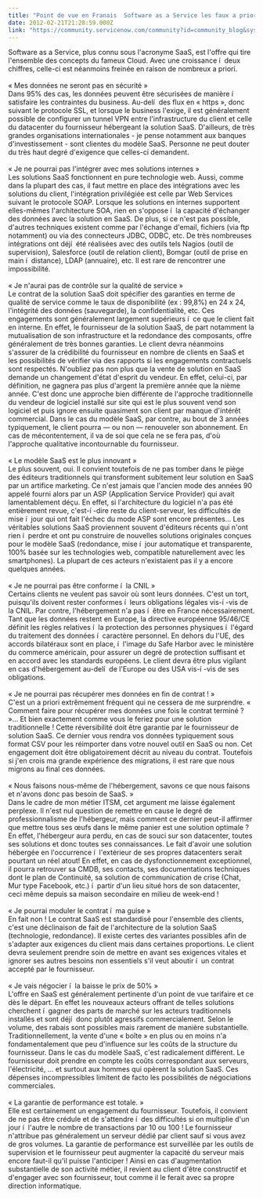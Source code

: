```yaml
---
title: "Point de vue en Franais  Software as a Service les faux a priori"
date: 2012-02-21T21:28:59.000Z
link: "https://community.servicenow.com/community?id=community_blog&sys_id=1e5da629dbd0dbc01dcaf3231f96198a"
---
```

<p>Software as a Service, plus connu sous l'acronyme SaaS, est l'offre qui tire l'ensemble des concepts du fameux Cloud. Avec une croissance í  deux chiffres, celle-ci est néanmoins freinée en raison de nombreux a priori. <br /><br /> « Mes données ne seront pas en sécurité  »<br />Dans 95% des cas, les données peuvent être sécurisées de manière í  satisfaire les contraintes du business. Au-delí  des flux en  « https  », donc suivant le protocole SSL, et lorsque le business l'exige, il est généralement possible de configurer un tunnel VPN entre l'infrastructure du client et celle du datacenter du fournisseur hébergeant la solution SaaS. D'ailleurs, de très grandes organisations internationales - je pense notamment aux banques d'investissement - sont clientes du modèle SaaS. Personne ne peut douter du très haut degré d'exigence que celles-ci demandent.<br /><br /> « Je ne pourrai pas l'intégrer avec mes solutions internes  »<br />Les solutions SaaS fonctionnent en pure technologie web. Aussi, comme dans la plupart des cas, il faut mettre en place des intégrations avec les solutions du client, l'intégration privilégiée est celle par Web Services suivant le protocole SOAP. Lorsque les solutions en internes supportent elles-mêmes l'architecture SOA, rien en s'oppose í  la capacité d'échanger des données avec la solution en SaaS. De plus, si ce n'est pas possible, d'autres techniques existent comme par l'échange d'email, fichiers (via ftp notamment) ou via des connecteurs JDBC, ODBC, etc. De très nombreuses intégrations ont déjí  été réalisées avec des outils tels Nagios (outil de supervision), Salesforce (outil de relation client), Bomgar (outil de prise en main í  distance), LDAP (annuaire), etc. Il est rare de rencontrer une impossibilité.<br /><br /> « Je n'aurai pas de contrôle sur la qualité de service  »<br />Le contrat de la solution SaaS doit spécifier des garanties en terme de qualité de service comme le taux de disponibilité (ex : 99,8%) en 24 x 24, l'intégrité des données (sauvegarde), la confidentialité, etc. Ces engagements sont généralement largement supérieurs í  ce que le client fait en interne. En effet, le fournisseur de la solution SaaS, de part notamment la mutualisation de son infrastructure et la redondance des composants, offre généralement de très bonnes garanties. Le client devra néanmoins s'assurer de la crédibilité du fournisseur en nombre de clients en SaaS et les possibilités de vérifier via des rapports si les engagements contractuels sont respectés. N'oubliez pas non plus que la vente de solution en SaaS demande un changement d'état d'esprit du vendeur. En effet, celui-ci, par définition, ne gagnera pas plus d'argent la première année que la nième année. C'est donc une approche bien différente de l'approche traditionnelle du vendeur de logiciel installé sur site qui est le plus souvent vend son logiciel et puis ignore ensuite quasiment son client par manque d'intérêt commercial. Dans le cas du modèle SaaS, par contre, au bout de 3 années typiquement, le client pourra — ou non — renouveler son abonnement. En cas de mécontentement, il va de soi que cela ne se fera pas, d'où l'approche qualitative incontournable du fournisseur.<br /><br /> « Le modèle SaaS est le plus innovant  »<br />Le plus souvent, oui. Il convient toutefois de ne pas tomber dans le piège des éditeurs traditionnels qui transforment subitement leur solution en SaaS par un artifice marketing. Ce n'est jamais que l'ancien mode des années 90 appelé fourni alors par un ASP (Application Service Provider) qui avait lamentablement déçu. En effet, si l'architecture du logiciel n'a pas été entièrement revue, c'est-í -dire reste du client-serveur, les difficultés de mise í  jour qui ont fait l'échec du mode ASP sont encore présentes... Les véritables solutions SaaS proviennent souvent d'éditeurs récents qui n'ont rien í  perdre et ont pu construire de nouvelles solutions originales conçues pour le modèle SaaS (redondance, mise í  jour automatique et transparente, 100% basée sur les technologies web, compatible naturellement avec les smartphones). La plupart de ces acteurs n'existaient pas il y a encore quelques années.<br /><br /> « Je ne pourrai pas être conforme í  la CNIL  »<br />Certains clients ne veulent pas savoir où sont leurs données. C'est un tort, puisqu'ils doivent rester conformes í  leurs obligations légales vis-í -vis de la CNIL. Par contre, l'hébergement n'a pas í  être en France nécessairement. Tant que les données restent en Europe, la directive européenne 95/46/CE définit les règles relatives í  la protection des personnes physiques í  l'égard du traitement des données í  caractère personnel. En dehors du l'UE, des accords bilatéraux sont en place, í  l'image du Safe Harbor avec le ministère du commerce américain, pour assurer un degré de protection suffisant et en accord avec les standards européens. Le client devra être plus vigilant en cas d'hébergement au-delí  de l'Europe ou des USA vis-í -vis de ses obligations.<br /><br />  « Je ne pourrai pas récupérer mes données en fin de contrat !  »<br />C'est un a priori extrêmement fréquent qui ne cessera de me surprendre.  « Comment faire pour récupérer mes données une fois le contrat terminé ?  »… Et bien exactement comme vous le feriez pour une solution traditionnelle ! Cette réversibilité doit être garantie par le fournisseur de solution SaaS. Ce dernier vous rendra vos données typiquement sous format CSV pour les réimporter dans votre nouvel outil en SaaS ou non. Cet engagement doit être obligatoirement décrit au niveau du contrat. Toutefois si j'en crois ma grande expérience des migrations, il est rare que nous migrons au final ces données.<br /> <br />  « Nous faisons nous-même de l'hébergement, savons ce que nous faisons et n'avons donc pas besoin de SaaS.  »<br />Dans le cadre de mon métier ITSM, cet argument me laisse également perplexe. Il n'est nul question de remettre en cause le degré de professionnalisme de l'hébergeur, mais comment ce dernier peut-il affirmer que mettre tous ses œufs dans le même panier est une solution optimale ? En effet, l'hébergeur aura perdu, en cas de souci sur son datacenter, toutes ses solutions et donc toutes ses connaissances. Le fait d'avoir une solution hébergée en l'occurrence í  l'extérieur de ses propres datacenters serait pourtant un réel atout! En effet, en cas de dysfonctionnement exceptionnel, il pourra retrouver sa CMDB, ses contacts, ses documentations techniques dont le plan de Continuité, sa solution de communication de crise (Chat, Mur type Facebook, etc.) í  partir d'un lieu situé hors de son datacenter, ceci même depuis sa maison secondaire en milieu de week-end !<br /><br /> « Je pourrai moduler le contrat í  ma guise  »<br />En fait non ! Le contrat SaaS est standardisé pour l'ensemble des clients, c'est une déclinaison de fait de l'architecture de la solution SaaS (technologie, redondance). Il existe certes des variantes possibles afin de s'adapter aux exigences du client mais dans certaines proportions. Le client devra seulement prendre soin de mettre en avant ses exigences vitales et ignorer ses autres besoins non essentiels s'il veut aboutir í  un contrat accepté par le fournisseur.<br /><br /> « Je vais négocier í  la baisse le prix de 50%  »<br />L'offre en SaaS est généralement pertinente d'un point de vue tarifaire et ce dès le départ. En effet les nouveaux acteurs offrant de telles solutions cherchent í  gagner des parts de marché sur les acteurs traditionnels installés et sont déjí  donc plutôt agressifs commercialement. Selon le volume, des rabais sont possibles mais rarement de manière substantielle. Traditionnellement, la vente d'une  « boîte  » en plus ou en moins n'a fondamentalement que peu d'influence sur les coûts de la structure du fournisseur. Dans le cas du modèle SaaS, c'est radicalement différent. Le fournisseur doit prendre en compte les coûts correspondant aux serveurs, l'électricité, … et surtout aux hommes qui opèrent la solution SaaS. Ces dépenses incompressibles limitent de facto les possibilités de négociations commerciales.<br /><br /> « La garantie de performance est totale.  »<br />Elle est certainement un engagement du fournisseur. Toutefois, il convient de ne pas être crédule et de s'attendre í  des difficultés si on multiplie d'un jour í  l'autre le nombre de transactions par 10 ou 100 ! Le fournisseur n'attribue pas généralement un serveur dédié par client sauf si vous avez de gros volumes. La garantie de performance est surveillée par les outils de supervision et le fournisseur peut augmenter la capacité du serveur mais encore faut-il qu'il puisse l'anticiper ! Ainsi en cas d'augmentation substantielle de son activité métier, il revient au client d'être constructif et d'engager avec son fournisseur, tout comme il le ferait avec sa propre direction informatique.</p>